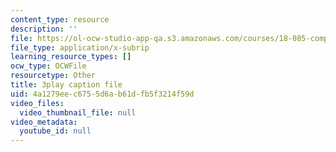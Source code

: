 ```yaml
---
content_type: resource
description: ''
file: https://ol-ocw-studio-app-qa.s3.amazonaws.com/courses/18-085-computational-science-and-engineering-i-fall-2008/4a1279eec6755d6ab61dfb5f3214f59d_uMdPZuT7f70.vtt
file_type: application/x-subrip
learning_resource_types: []
ocw_type: OCWFile
resourcetype: Other
title: 3play caption file
uid: 4a1279ee-c675-5d6a-b61d-fb5f3214f59d
video_files:
  video_thumbnail_file: null
video_metadata:
  youtube_id: null
---
```

